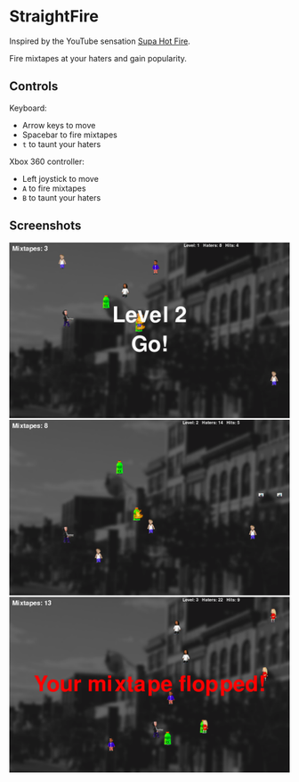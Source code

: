 # StraightFire

Inspired by the YouTube sensation [Supa Hot Fire](https://www.youtube.com/watch?v=x35P2wTX0zg).

Fire mixtapes at your haters and gain popularity.

## Controls

Keyboard:
* Arrow keys to move
* Spacebar to fire mixtapes
* `t` to taunt your haters

Xbox 360 controller:
* Left joystick to move
* `A` to fire mixtapes
* `B` to taunt your haters

## Screenshots
![](data/screenshot1.png)
![](data/screenshot2.png)
![](data/screenshot3.png)
